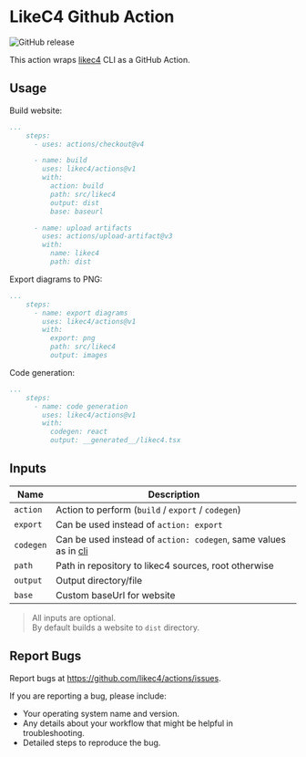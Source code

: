 # LikeC4 Github Action

![GitHub release](https://img.shields.io/github/release/likec4/actions.svg)

This action wraps [likec4](https://likec4.dev/docs/tools/cli/) CLI as a GitHub Action.
 
## Usage

Build website:

```yaml
...
    steps:
      - uses: actions/checkout@v4

      - name: build
        uses: likec4/actions@v1
        with:
          action: build
          path: src/likec4
          output: dist
          base: baseurl

      - name: upload artifacts
        uses: actions/upload-artifact@v3
        with:
          name: likec4
          path: dist
```

Export diagrams to PNG:

```yaml
...
    steps:
      - name: export diagrams
        uses: likec4/actions@v1
        with:
          export: png
          path: src/likec4
          output: images
```

Code generation:

```yaml
...
    steps:
      - name: code generation
        uses: likec4/actions@v1
        with:
          codegen: react
          output: __generated__/likec4.tsx
```

## Inputs

| Name      | Description                                     |
| --------- | ----------------------------------------------- |
| `action`  | Action to perform (`build` / `export` / `codegen`) |
| `export`  | Can be used instead of `action: export`           |
| `codegen` | Can be used instead of `action: codegen`, same values as in [cli](https://likec4.dev/docs/tools/cli/)  |
| `path`    | Path in repository to likec4 sources, root otherwise   |
| `output`  | Output directory/file                            |
| `base`    | Custom baseUrl for website                        |

> All inputs are optional.  
> By default builds a website to `dist` directory.

## Report Bugs

Report bugs at https://github.com/likec4/actions/issues.

If you are reporting a bug, please include:

*   Your operating system name and version.
*   Any details about your workflow that might be helpful in troubleshooting.
*   Detailed steps to reproduce the bug.